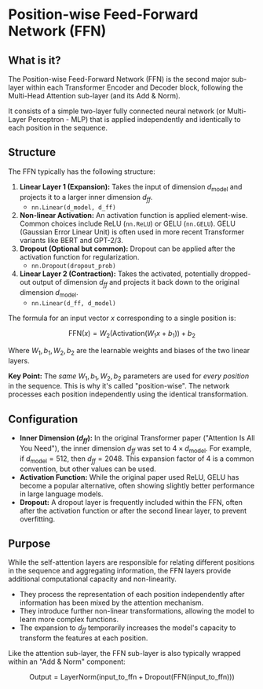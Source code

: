 # Position-wise Feed-Forward Network (FFN)

## What is it?

The Position-wise Feed-Forward Network (FFN) is the second major sub-layer within each Transformer Encoder and Decoder block, following the Multi-Head Attention sub-layer (and its Add & Norm).

It consists of a simple two-layer fully connected neural network (or Multi-Layer Perceptron - MLP) that is applied independently and identically to each position in the sequence.

## Structure

The FFN typically has the following structure:

1.  **Linear Layer 1 (Expansion):** Takes the input of dimension $d_{\text{model}}$ and projects it to a larger inner dimension $d_{ff}$.
    - `nn.Linear(d_model, d_ff)`
2.  **Non-linear Activation:** An activation function is applied element-wise. Common choices include ReLU (`nn.ReLU`) or GELU (`nn.GELU`). GELU (Gaussian Error Linear Unit) is often used in more recent Transformer variants like BERT and GPT-2/3.
3.  **Dropout (Optional but common):** Dropout can be applied after the activation function for regularization.
    - `nn.Dropout(dropout_prob)`
4.  **Linear Layer 2 (Contraction):** Takes the activated, potentially dropped-out output of dimension $d_{ff}$ and projects it back down to the original dimension $d_{\text{model}}$.
    - `nn.Linear(d_ff, d_model)`

The formula for an input vector $x$ corresponding to a single position is:

$$ \text{FFN}(x) = W_2 (\text{Activation}(W_1 x + b_1)) + b_2 $$

Where $W_1, b_1, W_2, b_2$ are the learnable weights and biases of the two linear layers.

**Key Point:** The _same_ $W_1, b_1, W_2, b_2$ parameters are used for _every position_ in the sequence. This is why it's called "position-wise". The network processes each position independently using the identical transformation.

## Configuration

- **Inner Dimension ($d_{ff}$):** In the original Transformer paper ("Attention Is All You Need"), the inner dimension $d_{ff}$ was set to $4 \times d_{\text{model}}$. For example, if $d_{\text{model}} = 512$, then $d_{ff} = 2048$. This expansion factor of 4 is a common convention, but other values can be used.
- **Activation Function:** While the original paper used ReLU, GELU has become a popular alternative, often showing slightly better performance in large language models.
- **Dropout:** A dropout layer is frequently included within the FFN, often after the activation function or after the second linear layer, to prevent overfitting.

## Purpose

While the self-attention layers are responsible for relating different positions in the sequence and aggregating information, the FFN layers provide additional computational capacity and non-linearity.

- They process the representation of each position independently after information has been mixed by the attention mechanism.
- They introduce further non-linear transformations, allowing the model to learn more complex functions.
- The expansion to $d_{ff}$ temporarily increases the model's capacity to transform the features at each position.

Like the attention sub-layer, the FFN sub-layer is also typically wrapped within an "Add & Norm" component:

$$ \text{Output} = \text{LayerNorm}(\text{input_to_ffn} + \text{Dropout}(\text{FFN}(\text{input_to_ffn}))) $$
